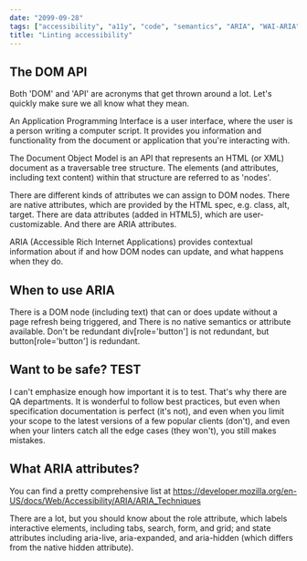 ```yaml
---
date: "2099-09-28"
tags: ["accessibility", "a11y", "code", "semantics", "ARIA", "WAI-ARIA", "DOM", "DOM API"]
title: "Linting accessibility"
---
```


## The DOM API
Both 'DOM' and 'API' are acronyms that get thrown around a lot. Let's quickly make sure we all know what they mean.

An Application Programming Interface is a user interface, where the user is a person writing a computer script. It provides you information and functionality from the document or application that you're interacting with.

The Document Object Model is an API that represents an HTML (or XML) document as a traversable tree structure. The elements (and attributes, including text content) within that structure are referred to as 'nodes'.

There are different kinds of attributes we can assign to DOM nodes. There are native attributes, which are provided by the HTML spec, e.g. class, alt, target. There are data attributes (added in HTML5), which are user-customizable. And there are ARIA attributes.

ARIA (Accessible Rich Internet Applications) provides contextual information about if and how DOM nodes can update, and what happens when they do.

## When to use ARIA
There is a DOM node (including text) that can or does update without a page refresh being triggered, and
There is no native semantics or attribute available.
Don't be redundant
div[role='button'] is not redundant, but button[role='button'] is redundant.

## Want to be safe? TEST

I can't emphasize enough how important it is to test. That's why there are QA departments. It is wonderful to follow best practices, but even when specification documentation is perfect (it's not), and even when you limit your scope to the latest versions of a few popular clients (don't), and even when your linters catch all the edge cases (they won't), you still makes mistakes.

## What ARIA attributes?
You can find a pretty comprehensive list at https://developer.mozilla.org/en-US/docs/Web/Accessibility/ARIA/ARIA_Techniques

There are a lot, but you should know about the role attribute, which labels interactive elements, including tabs, search, form, and grid; and state attributes including aria-live, aria-expanded, and aria-hidden (which differs from the native hidden attribute).